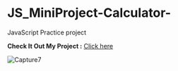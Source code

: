 ﻿# JS_MiniProject-Calculator-

JavaScript Practice project

**Check It Out My Project :** [Click here](https://sanketp100.github.io/JS_MiniProject-Calculator-/)

![Capture7](https://github.com/SanketP100/JS_MiniProject-Calculator-/assets/153346394/7681ac6a-ff1a-4d9b-b43e-a88ad6e97d32)
